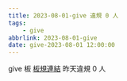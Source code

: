 ```yaml
---
title: 2023-08-01-give 違規 0 人
tags:
    - give
abbrlink: 2023-08-01-give
date: give-2023-08-01 12:00:00
---
```

give 板 [板規連結](https://www.ptt.cc/bbs/give/M.1612495900.A.C32.html)
昨天違規 0 人

